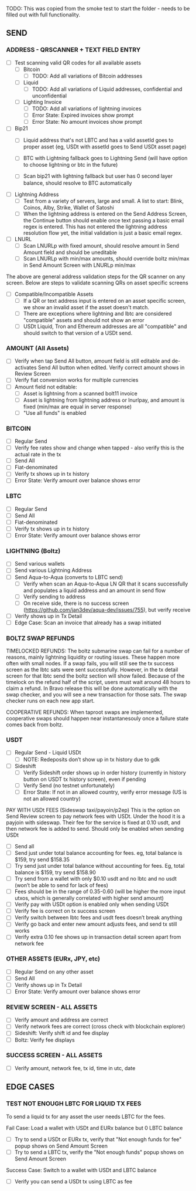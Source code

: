 TODO: This was copied from the smoke test to start the folder - needs to be filled out with full functionality.

## SEND
### ADDRESS - QRSCANNER + TEXT FIELD ENTRY
- [ ] Test scanning valid QR codes for all available assets
    - [ ] Bitcoin
      - [ ] TODO: Add all variations of Bitcoin addresses
    - [ ] Liquid
      - [ ] TODO: Add all variations of Liquid addresses, confidential and unconfidential
    - [ ] Lighting Invoice
      - [ ] TODO: Add all variations of lightning invoices
      - [ ] Error State: Expired invoices show prompt
      - [ ] Error State: No amount invoices show prompt

- [ ] Bip21
    - [ ] Liquid address that's not LBTC and has a valid assetId goes to proper asset (eg, USDt with assetId goes to Send USDt asset page)
    - [ ] BTC with Lightning fallback goes to Lightning Send (will have option to choose lightning or btc in the future)
    - [ ] Scan bip21 with lightning fallback but user has 0 second layer balance, should resolve to BTC automatically


- [ ] Lightning Address
    - [ ] Test from a variety of servers, large and small. A list to start: Blink, Coinos, Alby, Strike, Wallet of Satoshi
    - [ ] When the lightning address is entered on the Send Address Screen, the Continue button should enable once text passing a basic email regex is entered. This has not entered the lightning address resolution flow yet, the initial validation is just a basic email regex.

- [ ] LNURL
    - [ ] Scan LNURLp with fixed amount, should resolve amount in Send Amount field and should be uneditable
    - [ ] Scan LNURLp with min/max amounts, should override boltz min/max in Send Amount Screen with LNURLp min/max

The above are general address validation steps for the QR scanner on any screen. 
Below are steps to validate scanning QRs on asset specific screens

- [ ] Compatible/Incompatible Assets
    - [ ] If a QR or text address input is entered on an asset specific screen, we show an invalid asset if the asset doesn't match.
    - [ ] There are exceptions where lightning and lbtc are considered "compatible" assets and should not show an error
    - [ ] USDt Liquid, Tron and Ethereum addresses are all "compatible" and should switch to that version of a USDt send.
     
### AMOUNT (All Assets)
- [ ] Verify when tap Send All button, amount field is still editable and de-activates Send All button when edited. Verify correct amount shows in Review Screen
- [ ] Verify fiat conversion works for multiple currencies
- [ ] Amount field not editable:
    - [ ] Asset is lightning from a scanned bolt11 invoice
    - [ ] Asset is lightning from lightning address or lnurlpay, and amount is fixed (min/max are equal in server response)
    - [ ] "Use all funds" is enabled
 
### BITCOIN
- [ ] Regular Send
- [ ] Verify fee rates show and change when tapped - also verify this is the actual rate in the tx
- [ ] Send All
- [ ] Fiat-denominated
- [ ] Verify tx shows up in tx history
- [ ] Error State: Verify amount over balance shows error

### LBTC
- [ ] Regular Send
- [ ] Send All
- [ ] Fiat-denominated
- [ ] Verify tx shows up in tx history
- [ ] Error State: Verify amount over balance shows error

### LIGHTNING (Boltz)
- [ ] Send various wallets
- [ ] Send various Lightning Address
- [ ] Send Aqua-to-Aqua (converts to LBTC send)
    - [ ] Verify when scan an Aqua-to-Aqua LN QR that it scans successfully and populates a liquid address and an amount in send flow
    - [ ] Verify sending to address
    - [ ] On receive side, there is no success screen (https://github.com/jan3dev/aqua-dev/issues/755), but verify receive
- [ ] Verify shows up in Tx Detail
- [ ] Edge Case: Scan an invoice that already has a swap initiated

### BOLTZ SWAP REFUNDS
TIMELOCKED REFUNDS: The boltz submarine swap can fail for a number of reasons, mainly lightning liquidity or routing issues. These happen more often with small nodes. If a swap fails, you will still see the tx success screen as the lbtc sats were sent successfully. However, in the tx detail screen for that lbtc send the boltz section will show failed. Because of the timelock on the refund half of the script, users must wait around 48 hours to claim a refund. In Bravo release this will be done automatically with the swap checker, and you will see a new transaction for those sats. The swap checker runs on each new app start.

COOPERATIVE REFUNDS: When taproot swaps are implemented, cooperative swaps should happen near instantanesouly once a failure state comes back from boltz.


### USDT
- [ ] Regular Send - Liquid USDt
    - [ ] NOTE: Redeposits don’t show up in tx history due to gdk
- [ ] Sideshift
    - [ ] Verify Sideshift order shows up in order history (currently in history button on USDT tx history screen), even if pending
    - [ ] Verify Send (no testnet unfortunately)
    - [ ] Error State: If not in an allowed country, verify error message (US is not an allowed country)

PAY WITH USDt FEES (Sideswap taxi/payoin/p2ep)
This is the option on Send Review screen to pay network fees with USDt. Under the hood it is a payjoin with sideswap. Their fee for the service is fixed at 0.10 usdt, and then network fee is added to send. Should only be enabled when sending USDt

- [ ] Send all
- [ ] Send just under total balance accounting for fees. eg, total balance is $159, try send $158.35
- [ ] Try send just under total balance without accounting for fees. Eg, total balance is $159, try send $158.90
- [ ] Try send from a wallet with only $0.10 usdt and no lbtc and no usdt (won’t be able to send for lack of fees)
- [ ] Fees should be in the range of 0.35-0.60 (will be higher the more input utxos, which is generally correlated with higher send amount)
- [ ] Verify pay with USDt option is enabled only when sending USDt
- [ ] Verify fee is correct on tx success screen
- [ ] Verify switch between lbtc fees and usdt fees doesn’t break anything
- [ ] Verify go back and enter new amount adjusts fees, and send tx still works
- [ ] Verify extra 0.10 fee shows up in transaction detail screen apart from network fee

### OTHER ASSETS (EURx, JPY, etc)
- [ ] Regular Send on any other asset
- [ ] Send All
- [ ] Verify shows up in Tx Detail
- [ ] Error State: Verify amount over balance shows error

### REVIEW SCREEN - ALL ASSETS
- [ ] Verify amount and address are correct
- [ ] Verify network fees are correct (cross check with blockchain explorer)
- [ ] Sideshift: Verify shift id and fee display
- [ ] Boltz: Verify fee displays

### SUCCESS SCREEN - ALL ASSETS
- [ ] Verify amount, network fee, tx id, time in utc, date

## EDGE CASES

### TEST NOT ENOUGH LBTC FOR LIQUID TX FEES
To send a liquid tx for any asset the user needs LBTC for the fees.

Fail Case: Load a wallet with USDt and EURx balance but 0 LBTC balance
- [ ] Try to send a USDt or EURx tx, verify that "Not enough funds for fee" popup shows on Send Amount Screen
- [ ] Try to send a LBTC tx, verify the "Not enough funds" popup shows on Send Amount Screen

Success Case: Switch to a wallet with USDt and LBTC balance
- [ ] Verify you can send a USDt tx using LBTC as fee
